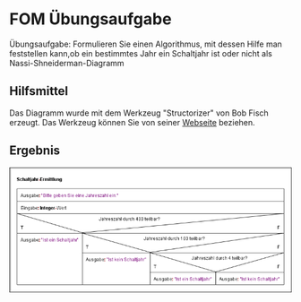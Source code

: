# FOM Übungsaufgabe

Übungsaufgabe: Formulieren Sie einen Algorithmus, mit dessen Hilfe man feststellen kann,ob ein bestimmtes Jahr ein Schaltjahr ist oder nicht als Nassi-Shneiderman-Diagramm

## Hilfsmittel

Das Diagramm wurde mit dem Werkzeug "Structorizer" von Bob Fisch erzeugt. Das Werkzeug können Sie von seiner [Webseite](https://structorizer.fisch.lu/index.php?include=downloads) beziehen.

## Ergebnis
![Schaltjahr-Ermittlung](https://github.com/napolitano/fom-excercises-leap-year-nassi-shneiderman/blob/main/Schaltjahr-Ermittlung.png)
